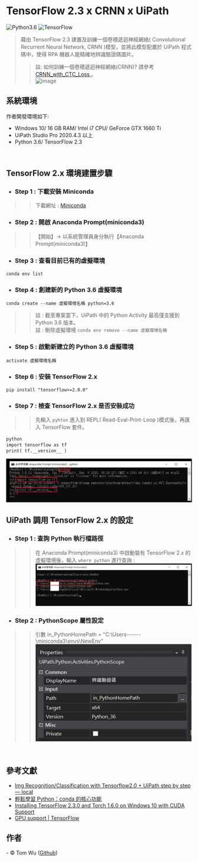 # TensorFlow 2.3 x CRNN x UiPath   
![Python3.6](https://img.shields.io/badge/Python-3.6-blue.svg) ![TensorFlow](https://img.shields.io/badge/TensorFlow-2.3-yellow.svg)

> 藉由 TensorFlow 2.3 建置及訓練一個卷積遞迴神經網絡( Convolutional Recurrent Neural Network, CRNN )模型，並將此模型配置於 UiPath 程式碼中，使得 RPA 機器人能精確地辨識驗證碼圖片。  
>> 註: 如何訓練一個卷積遞迴神經網絡(CRNN)? 請參考[ CRNN_with_CTC_Loss ](https://github.com/YenLinWu/CRNN_with_CTC_Loss)。  
![image](./README_gif/Demo.gif)
  

## 系統環境
作者開發環境如下:

- Windows 10/ 16 GB RAM/ Intel i7 CPU/ GeForce GTX 1660 Ti   
- UiPath Studio Pro 2020.4.3 以上
- Python 3.6/ TensorFlow 2.3
<br/>  
   
## TensorFlow 2.x 環境建置步驟     
- ### Step 1 : 下載安裝 Miniconda  
>> 下載網址 : [Miniconda](https://docs.conda.io/en/latest/miniconda.html)

- ### Step 2 : 開啟 Anaconda Prompt(miniconda3)   
>> 【開始】&rarr; 以系統管理員身分執行【Anaconda Prompt(miniconda3)】

- ### Step 3 : 查看目前已有的虛擬環境     
```console
conda env list
```

- ### Step 4 : 創建新的 Python 3.6 虛擬環境  
```console
conda create --name 虛擬環境名稱 python=3.6
```
>> 註 : 截至專案當下，UiPath 中的 Python Activity 最高僅支援到 Python 3.6 版本。  
>> 註 : 刪除虛擬環境 ```conda env remove --name 虛擬環境名稱 ```

- ### Step 5 : 啟動新建立的 Python 3.6 虛擬環境  
```console
activate 虛擬環境名稱
```

- ### Step 6 : 安裝 TensorFlow 2.x 
```console
pip install "tensorflow>=2.0.0"
```

- ### Step 7 : 檢查 TensorFlow 2.x 是否安裝成功
>> 先輸入 `pyhton` 進入到 REPL( Read-Eval-Print-Loop )模式後，再匯入 TensorFlow 套件。
```console
python   
import tensorflow as tf 
print( tf.__version__ )
``` 
![image](./README_gif/Verify_TF_Installation.png)
<br/>  


## UiPath 調用 TensorFlow 2.x 的設定        
- ### Step 1 : 查詢 Python 執行檔路徑
>> 在 Anaconda Prompt(miniconda3) 中啟動裝有 TensorFlow 2.x 的虛擬環境後，輸入 `where python` 進行查詢 :    
![image](./README_gif/Python_Home_Path.png)

- ### Step 2 : PythonScope 屬性設定
>> 引數 in_PythonHomePath = "C:\Users\------\miniconda3\envs\NewEnv"  
![image](./README_gif/PythonScope_Properties.png)
<br/>  


## 參考文獻  
- [Img Recognition/Classification with Tensorflow2.0 + UiPath step by step — local](https://medium.com/@reginwon/img-recognition-with-tensorflow-uipath-step-by-step-38accc241662) 
- [輕鬆學習 Python：conda 的核心功能](https://medium.com/datainpoint/python-essentials-conda-quickstart-1f1e9ecd1025)
- [Installing TensorFlow 2.3.0 and Torch 1.6.0 on Windows 10 with CUDA Support](https://medium.com/@mhfateen/installing-tensorflow-2-3-0-and-torch-1-6-0-on-windows-10-with-cuda-support-97ea4ff4f8fa)  
- [GPU support | TensorFlow](https://www.tensorflow.org/install/gpu)


## 作者
<span> - &copy; Tom Wu (<a href="https://github.com/YenLinWu">Github</a>) </span>  
